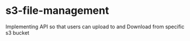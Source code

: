 # s3-file-management
Implementing API so that users can upload to and Download from specific s3 bucket
